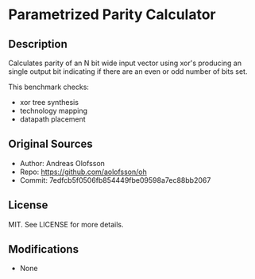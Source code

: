 Parametrized Parity Calculator
============================================

## Description

Calculates parity of an N bit wide input vector using xor's producing an single output bit indicating if there are an even or odd number of bits set.

This benchmark checks:
- xor tree synthesis
- technology mapping
- datapath placement

## Original Sources

- Author: Andreas Olofsson
- Repo: https://github.com/aolofsson/oh
- Commit: 7edfcb5f0506fb854449fbe09598a7ec88bb2067

## License

MIT. See LICENSE for more details.

## Modifications

- None
